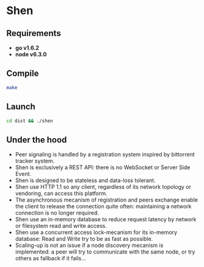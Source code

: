 # Shen

## Requirements

 * **go v1.6.2**
 * **node v6.3.0**

## Compile

```bash
make
```

## Launch

```bash
cd dist && ./shen
```

## Under the hood

 * Peer signaling is handled by a registration system inspired by bittorrent tracker system.
 * Shen is exclusively a REST API: there is no WebSocket or Server Side Event.
 * Shen is designed to be stateless and data-loss tolerant.
 * Shen use HTTP 1.1 so any client, regardless of its network topology or vendoring, can access this platform.
 * The asynchronous mecanism of registration and peers exchange enable the client to release the connection quite
   often: maintaining a network connection is no longer required.
 * Shen use an in-memory database to reduce request latency by network or filesystem read and write access.
 * Shen use a concurrent access lock-mecanism for its in-memory database: Read and Write try to be as fast as possible.
 * Scaling-up is not an issue if a node discovery mecanism is implemented: a peer will try to communicate with
   the same node, or try others as fallback if it fails...

